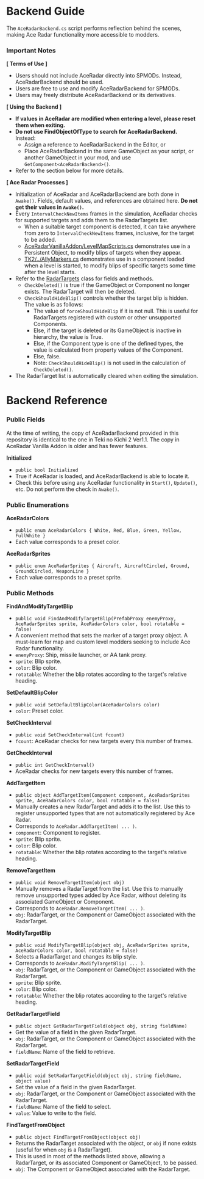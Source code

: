 # Backend Guide

The `AceRadarBackend.cs` script performs reflection behind the scenes, making Ace Radar functionality more accessible to modders.

### Important Notes

**[ Terms of Use ]**

- Users should not include AceRadar directly into SPMODs. Instead, AceRadarBackend should be used.
- Users are free to use and modify AceRadarBackend for SPMODs.
- Users may freely distribute AceRadarBackend or its derivatives.

**[ Using the Backend ]**
- **If values in AceRadar are modified when entering a level, please reset them when exiting.**
- **Do not use FindObjectOfType to search for AceRadarBackend.** Instead:
  - Assign a reference to AceRadarBackend in the Editor, or
  - Place AceRadarBackend in the same GameObject as your script, or another GameObject in your mod, and use `GetComponent<AceRadarBackend>()`.
- Refer to the section below for more details.

**[ Ace Radar Processes ]**

- Initialization of AceRadar and AceRadarBackend are both done in `Awake()`. Fields, default values, and references are obtained here. **Do not get their values in `Awake()`.**
- Every `IntervalCheckNewItems` frames in the simulation, AceRadar checks for supported targets and adds them to the RadarTargets list.
  - When a suitable target component is detected, it can take anywhere from zero to `IntervalCheckNewItems` frames, inclusive, for the target to be added.
  - [AceRadarVanillaAddon/LevelMapScripts.cs](https://github.com/hpgbproductions/AceRadarVanillaAddon/blob/main/Assets/Scripts/LevelMapScripts.cs) demonstrates use in a Persistent Object, to modify blips of targets when they appear.
  - [TK2/../AllyMarkers.cs](https://github.com/hpgbproductions/TK2/blob/main/Scripts/AceRadar/AllyMarkers.cs) demonstrates use in a component loaded when a level is started, to modify blips of specific targets some time after the level starts.
- Refer to the [RadarTargets](https://github.com/hpgbproductions/AceRadar/blob/9b4bbb7fcadb7406756d217298b3b35a80c0e3f2/Assets/Scripts/MapController.cs#L407) class for fields and methods.
  - `CheckDeleted()` is true if the GameObject or Component no longer exists. The RadarTarget will then be deleted.
  - `CheckShouldHideBlip()` controls whether the target blip is hidden. The value is as follows:
    - The value of `forceShouldHideBlip` if it is not null. This is useful for RadarTargets registered with custom or other unsupported Components.
    - Else, if the target is deleted or its GameObject is inactive in hierarchy, the value is True.
    - Else, if the Component type is one of the defined types, the value is calculated from property values of the Component.
    - Else, false.
    - Note: `CheckShouldHideBlip()` is not used in the calculation of `CheckDeleted()`.
- The RadarTarget list is automatically cleared when exiting the simulation.

# Backend Reference

### Public Fields

At the time of writing, the copy of AceRadarBackend provided in this repository is identical to the one in Teki no Kichi 2 Ver1.1. The copy in AceRadar Vanilla Addon is older and has fewer features.

**Initialized**

- `public bool Initialized`
- True if AceRadar is loaded, and AceRadarBackend is able to locate it.
- Check this before using any AceRadar functionality in `Start()`, `Update()`, etc. Do not perform the check in `Awake()`.

### Public Enumerations

**AceRadarColors**

- `public enum AceRadarColors { White, Red, Blue, Green, Yellow, FullWhite }`
- Each value corresponds to a preset color.

**AceRadarSprites**

- `public enum AceRadarSprites { Aircraft, AircraftCircled, Ground, GroundCircled, WeaponLine }`
- Each value corresponds to a preset sprite.

### Public Methods

**FindAndModifyTargetBlip**

- `public void FindAndModifyTargetBlip(PrefabProxy enemyProxy, AceRadarSprites sprite, AceRadarColors color, bool rotatable = false)`
- A convenient method that sets the marker of a target proxy object. A must-learn for map and custom level modders seeking to include Ace Radar functionality.
- `enemyProxy`: Ship, missile launcher, or AA tank proxy.
- `sprite`: Blip sprite.
- `color`: Blip color.
- `rotatable`: Whether the blip rotates according to the target's relative heading.

**SetDefaultBlipColor**

- `public void SetDefaultBlipColor(AceRadarColors color)`
- `color`: Preset color.

**SetCheckInterval**

- `public void SetCheckInterval(int fcount)`
- `fcount`: AceRadar checks for new targets every this number of frames.

**GetCheckInterval**
- `public int GetCheckInterval()`
- AceRadar checks for new targets every this number of frames.

**AddTargetItem**

- `public object AddTargetItem(Component component, AceRadarSprites sprite, AceRadarColors color, bool rotatable = false)`
- Manually creates a new RadarTarget and adds it to the list. Use this to register unsupported types that are not automatically registered by Ace Radar.
- Corresponds to `AceRadar.AddTargetItem( ... )`.
- `component`: Component to register.
- `sprite`: Blip sprite.
- `color`: Blip color.
- `rotatable`: Whether the blip rotates according to the target's relative heading.

**RemoveTargetItem**

- `public void RemoveTargetItem(object obj)`
- Manually removes a RadarTarget from the list. Use this to manually remove unsupported types added by Ace Radar, without deleting its associated GameObject or Component.
- Corresponds to `AceRadar.RemoveTargetItem( ... )`.
- `obj`: RadarTarget, or the Component or GameObject associated with the RadarTarget.

**ModifyTargetBlip**

- `public void ModifyTargetBlip(object obj, AceRadarSprites sprite, AceRadarColors color, bool rotatable = false)`
- Selects a RadarTarget and changes its blip style.
- Corresponds to `AceRadar.ModifyTargetBlip( ... )`.
- `obj`: RadarTarget, or the Component or GameObject associated with the RadarTarget.
- `sprite`: Blip sprite.
- `color`: Blip color.
- `rotatable`: Whether the blip rotates according to the target's relative heading.

**GetRadarTargetField**

- `public object GetRadarTargetField(object obj, string fieldName)`
- Get the value of a field in the given RadarTarget.
- `obj`: RadarTarget, or the Component or GameObject associated with the RadarTarget.
- `fieldName`: Name of the field to retrieve.

**SetRadarTargetField**

- `public void SetRadarTargetField(object obj, string fieldName, object value)`
- Set the value of a field in the given RadarTarget.
- `obj`: RadarTarget, or the Component or GameObject associated with the RadarTarget.
- `fieldName`: Name of the field to select.
- `value`: Value to write to the field.

**FindTargetFromObject**

- `public object FindTargetFromObject(object obj)`
- Returns the RadarTarget associated with the object, or `obj` if none exists (useful for when `obj` is a RadarTarget).
- This is used in most of the methods listed above, allowing a RadarTarget, or its associated Component or GameObject, to be passed.
- `obj`: The Component or GameObject associated with the RadarTarget.
